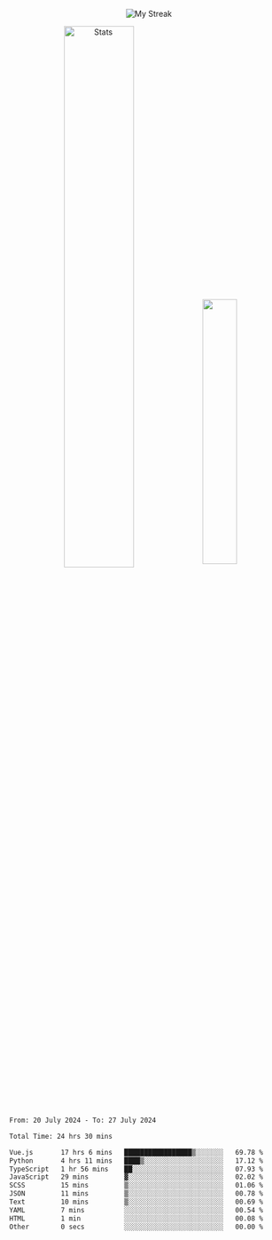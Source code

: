 <p align="center">
<picture>
  <source media="(prefers-color-scheme: dark)" srcset="http://github-readme-streak-stats.herokuapp.com?user=semolik&theme=dark&hide_border=true&background=DD272700">
  <img alt="My Streak" src="http://github-readme-streak-stats.herokuapp.com?user=semolik&hide_border=true">
</picture>
</p>
<div align="center">
  <picture>
    <source media="(prefers-color-scheme: dark)" srcset="https://github-readme-stats.vercel.app/api?username=semolik&show_icons=true&bg_color=DD272700&hide_border=true&theme=dark">
        <img alt="Stats" src="https://github-readme-stats.vercel.app/api?username=semolik&show_icons=true&bg_color=DD272700&hide_border=true" width="50%" >
  </picture>
  <sup>
  <picture>
  <source media="(prefers-color-scheme: dark)" srcset="https://github-readme-stats.vercel.app/api/top-langs/?username=semolik&layout=compact&hide_border=true&bg_color=DD272700&theme=dark">
  <img src="https://github-readme-stats.vercel.app/api/top-langs/?username=semolik&layout=compact&hide_border=true" width="35%" />
  </picture>
  </sup>
</div>
<!--START_SECTION:waka-->

```txt
From: 20 July 2024 - To: 27 July 2024

Total Time: 24 hrs 30 mins

Vue.js       17 hrs 6 mins   █████████████████▒░░░░░░░   69.78 %
Python       4 hrs 11 mins   ████▒░░░░░░░░░░░░░░░░░░░░   17.12 %
TypeScript   1 hr 56 mins    ██░░░░░░░░░░░░░░░░░░░░░░░   07.93 %
JavaScript   29 mins         ▓░░░░░░░░░░░░░░░░░░░░░░░░   02.02 %
SCSS         15 mins         ▒░░░░░░░░░░░░░░░░░░░░░░░░   01.06 %
JSON         11 mins         ▒░░░░░░░░░░░░░░░░░░░░░░░░   00.78 %
Text         10 mins         ▒░░░░░░░░░░░░░░░░░░░░░░░░   00.69 %
YAML         7 mins          ░░░░░░░░░░░░░░░░░░░░░░░░░   00.54 %
HTML         1 min           ░░░░░░░░░░░░░░░░░░░░░░░░░   00.08 %
Other        0 secs          ░░░░░░░░░░░░░░░░░░░░░░░░░   00.00 %
```

<!--END_SECTION:waka-->

